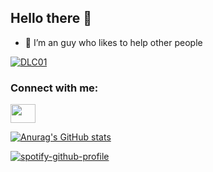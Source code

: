 ## Hello there 👋
- 🔭 I’m an guy who likes to help other people

<p align="left"> <a href="https://github.com/ryo-ma/github-profile-trophy"><img src="https://github-profile-trophy.vercel.app/?username=DLC01" alt="DLC01" /></a> </p>

<h3 align="left">Connect with me:</h3>
<p align="left">
<a href="https://discord.gg/TUkAEHRYtQ" target="blank"><img align="center" src="https://raw.githubusercontent.com/rahuldkjain/github-profile-readme-generator/master/src/images/icons/Social/discord.svg" height="30" width="40" /></a>
</p>

[![Anurag's GitHub stats](https://github-readme-stats.vercel.app/api?username=DLC01&show_icons=true&theme=tokyonight)](https://github.com/anuraghazra/github-readme-stats)

[![spotify-github-profile](https://spotify-github-profile.vercel.app/api/view?uid=3134dq4rl3vwipvd6t4itngdn4hm&cover_image=true&theme=default&bar_color_cover=true)](https://github.com/kittinan/spotify-github-profile)
